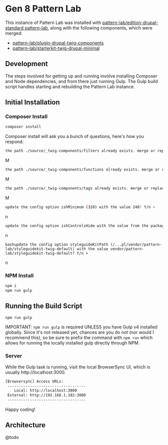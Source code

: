 # Gen 8 Pattern Lab

This instance of Pattern Lab was installed with [pattern-lab/edition-drupal-standard pattern-lab](https://github.com/pattern-lab/edition-php-drupal-standard), along with the following components, which were merged:

- [pattern-lab/plugin-drupal-twig-components](https://github.com/pattern-lab/plugin-drupal-twig-components)
- [pattern-lab/starterkit-twig-drupal-minimal](https://github.com/pattern-lab/starterkit-twig-drupal-minimal)


## Development

The steps involved for getting up and running involve installing Composer and Node dependencies, and from there just running Gulp. The Gulp build script handles starting and rebuilding the Pattern Lab instance.

## Initial Installation

### Composer Install

```bash
composer install
```

Composer install will ask you a bunch of questions, here's how you respond:

```bash
the path ./source/_twig-components/filters already exists. merge or replace with the contents of pattern-lab/drupal-twig-components package? M/r >
```
M

```bash
the path ./source/_twig-components/functions already exists. merge or replace with the contents of pattern-lab/drupal-twig-components package? M/r >
```

M

```bash
the path ./source/_twig-components/tags already exists. merge or replace with the contents of pattern-lab/drupal-twig-components package? M/r >
```

M

```bash
update the config option ishMinimum (320) with the value 240? Y/n >
```

n

```bash
update the config option ishControlsHide with the value from the package install? Y/n >
```

n

```bashupdate the config option styleguideKitPath (/...pl/vendor/pattern-lab/styleguidekit-twig-default) with the value vendor/pattern-lab/styleguidekit-twig-default? Y/n >```

n


### NPM Install

```bash
npm i
npm run gulp
```


## Running the Build Script

```bash
npm run gulp
```

IMPORTANT: `npm run gulp` is required UNLESS you have Gulp v4 installed globally. Since it's not released yet, chances are you do not (nor would I recommend this), so be sure to prefix the command with `npm run` which allows for running the locally installed gulp directly through NPM.

### Server

While the Gulp task is running, visit the local BrowserSync UI, which is usually http://localhost:3000.

```bash
[Browsersync] Access URLs:
 -----------------------------------
    Local: http://localhost:3000
 External: http://192.168.1.182:3000
 -----------------------------------
```

Happy coding!

## Architecture

@todo
